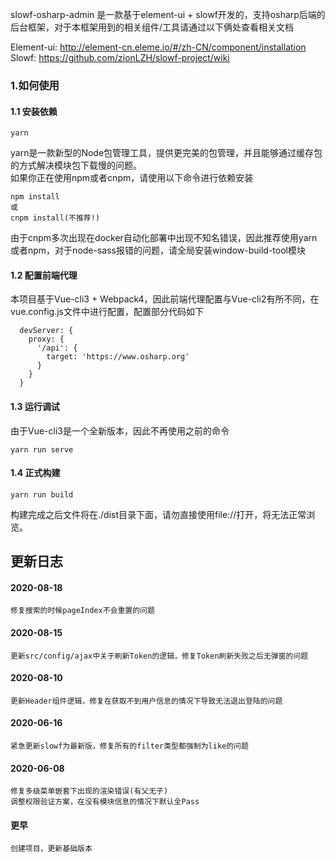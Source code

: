 slowf-osharp-admin 是一款基于element-ui + slowf开发的，支持osharp后端的后台框架，对于本框架用到的相关组件/工具请通过以下俩处查看相关文档    

Element-ui: http://element-cn.eleme.io/#/zh-CN/component/installation   
Slowf: https://github.com/zionLZH/slowf-project/wiki    


### 1.如何使用
#### 1.1 安装依赖
````
yarn
````
yarn是一款新型的Node包管理工具，提供更完美的包管理，并且能够通过缓存包的方式解决模块包下载慢的问题。  
如果你正在使用npm或者cnpm，请使用以下命令进行依赖安装
````
npm install
或
cnpm install(不推荐!)
````
由于cnpm多次出现在docker自动化部署中出现不知名错误，因此推荐使用yarn或者npm，对于node-sass报错的问题，请全局安装window-build-tool模块

#### 1.2 配置前端代理
本项目基于Vue-cli3 + Webpack4，因此前端代理配置与Vue-cli2有所不同，在vue.config.js文件中进行配置，配置部分代码如下
````
  devServer: {
    proxy: {
      '/api': {
        target: 'https://www.osharp.org'
      }
    }
  }
```` 

#### 1.3 运行调试
由于Vue-cli3是一个全新版本，因此不再使用之前的命令
````
yarn run serve
````

#### 1.4 正式构建
````
yarn run build
````
构建完成之后文件将在./dist目录下面，请勿直接使用file://打开，将无法正常浏览。

## 更新日志
#### 2020-08-18
````
修复搜索的时候pageIndex不会重置的问题
````
#### 2020-08-15
````
更新src/config/ajax中关于刷新Token的逻辑，修复Token刷新失败之后无弹窗的问题
````
#### 2020-08-10
````
更新Header组件逻辑，修复在获取不到用户信息的情况下导致无法退出登陆的问题
````
#### 2020-06-16
````
紧急更新slowf为最新版，修复所有的filter类型都强制为like的问题
````
#### 2020-06-08
````
修复多级菜单嵌套下出现的渲染错误(有父无子)
调整权限验证方案，在没有模块信息的情况下默认全Pass
````
#### 更早
````
创建项目，更新基础版本
````
